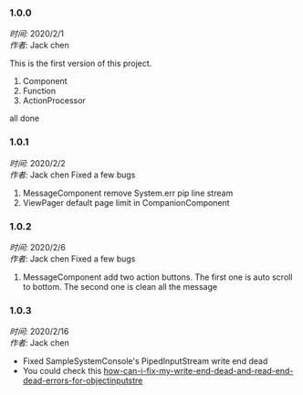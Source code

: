 ### 1.0.0
*时间:* 2020/2/1<br>
*作者:* Jack chen

This is the first version of this project.

1. Component
2. Function
3. ActionProcessor

all done


### 1.0.1
*时间:* 2020/2/2<br>
*作者:* Jack chen
Fixed a few bugs

1. MessageComponent remove System.err pip line stream
2. ViewPager default page limit in CompanionComponent

### 1.0.2
*时间:* 2020/2/6<br>
*作者:* Jack chen
Fixed a few bugs

1. MessageComponent add two action buttons.
    The first one is auto scroll to bottom.
    The second one is clean all the message


### 1.0.3
*时间:* 2020/2/16<br>
*作者:* Jack chen

* Fixed SampleSystemConsole's PipedInputStream write end dead
* You could check this [how-can-i-fix-my-write-end-dead-and-read-end-dead-errors-for-objectinputstre](https://stackoverflow.com/questions/43640846/how-can-i-fix-my-write-end-dead-and-read-end-dead-errors-for-objectinputstre)